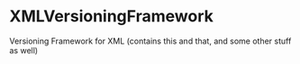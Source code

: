 XMLVersioningFramework
======================

Versioning Framework for XML (contains this and that, and some other stuff as well)
